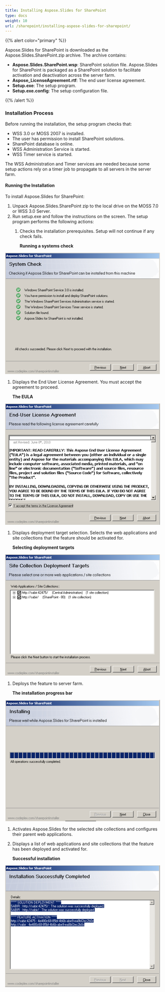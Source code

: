 ```yaml
---
title: Installing Aspose.Slides for SharePoint
type: docs
weight: 10
url: /sharepoint/installing-aspose-slides-for-sharepoint/
---
```


{{% alert color="primary" %}} 

Aspose.Slides for SharePoint is downloaded as the Aspose.Slides.SharePoint.zip archive. The archive contains: 

- **Aspose.Slides.SharePoint.wsp**: SharePoint solution file. Aspose.Slides for SharePoint is packaged as a SharePoint solution to facilitate activation and deactivation across the server farm.
- **Aspose_LicenseAgreement.rtf**: The end user license agreement.
- **Setup.exe**: The setup program.
- **Setup.exe.config**: The setup configuration file.

{{% /alert %}} 
### **Installation Process**
Before running the installation, the setup program checks that:

- WSS 3.0 or MOSS 2007 is installed.
- The user has permission to install SharePoint solutions.
- SharePoint database is online.
- WSS Administration Service is started.
- WSS Timer service is started.

The WSS Administration and Timer services are needed because some setup actions rely on a timer job to propagate to all servers in the server farm. 
#### **Running the Installation**
To install Aspose.Slides for SharePoint: 

1. Unpack Aspose.Slides.SharePoint zip to the local drive on the MOSS 7.0 or WSS 3.0 Server.
1. Run setup.exe and follow the instructions on the screen.
   The setup program performs the following actions: 
   1. Checks the installation prerequisites. Setup will not continue if any check fails. 

      **Running a systems check** 

![todo:image_alt_text](installing-aspose-slides-for-sharepoint_1.png)




1. Displays the End User License Agreement. You must accept the agreement to proceed. 

   **The EULA** 

![todo:image_alt_text](installing-aspose-slides-for-sharepoint_2.png)




1. Displays deployment target selection. Selects the web applications and site collections that the feature should be activated for. 

   **Selecting deployment targets** 

![todo:image_alt_text](installing-aspose-slides-for-sharepoint_3.png)




1. Deploys the feature to server farm. 

   **The installation progress bar** 

![todo:image_alt_text](installing-aspose-slides-for-sharepoint_4.png)




1. Activates Aspose.Slides for the selected site collections and configures their parent web applications.
1. Displays a list of web applications and site collections that the feature has been deployed and activated for. 

   **Successful installation** 

![todo:image_alt_text](installing-aspose-slides-for-sharepoint_5.png)
